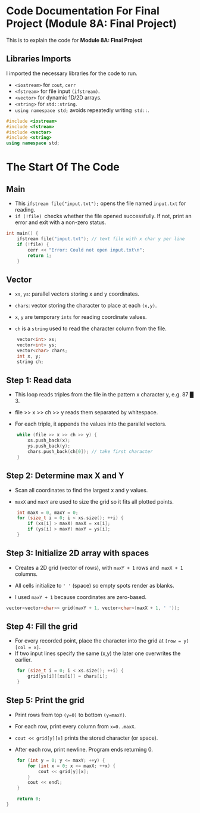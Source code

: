 # Code Documentation For Final Project (Module 8A: Final Project)

This is to explain the code for **Module 8A: Final Project**

## Libraries Imports
I imported the necessary libraries for the code to run.

- `<iostream>` for `cout`, `cerr`
- `<fstream>` for file input `(ifstream)`.
- `<vector>` for dynamic 1D/2D arrays.
- `<string>` for `std::string`.
- `using namespace std;` avoids repeatedly writing` std::`.

```c++
#include <iostream>
#include <fstream>
#include <vector>
#include <string>
using namespace std;
```

# The Start Of The Code
## Main
- This `ifstream file("input.txt");` opens the file named `input.txt` for reading.
- `if (!file) `checks whether the file opened successfully. If not, print an error and exit with a non-zero status.
```c++
int main() {
    ifstream file("input.txt"); // text file with x char y per line
    if (!file) {
        cerr << "Error: Could not open input.txt\n";
        return 1;
    }
```

## Vector
- `xs`, `ys`: parallel vectors storing x and y coordinates.

- `chars`: vector storing the character to place at each `(x,y)`.

- `x`, `y` are temporary `ints` for reading coordinate values.

- `ch` is a `string` used to read the character column from the file.

```c++
    vector<int> xs;
    vector<int> ys;
    vector<char> chars;
    int x, y;
    string ch;
```

##  Step 1: Read data

- This loop reads triples from the file in the pattern x character y, e.g. 87 █ 3.

- file >> x >> ch >> y reads them separated by whitespace.

- For each triple, it appends the values into the parallel vectors.

```c++
    while (file >> x >> ch >> y) {
        xs.push_back(x);
        ys.push_back(y);
        chars.push_back(ch[0]); // take first character
    }
```

## Step 2: Determine max X and Y

- Scan all coordinates to find the largest x and y values.

- `maxX` and `maxY` are used to size the grid so it fits all plotted points.


```c++
    int maxX = 0, maxY = 0;
    for (size_t i = 0; i < xs.size(); ++i) {
        if (xs[i] > maxX) maxX = xs[i];
        if (ys[i] > maxY) maxY = ys[i];
    }

```

## Step 3: Initialize 2D array with spaces

- Creates a 2D grid (vector of rows), with `maxY + 1` rows and` maxX + 1` columns.

- All cells initialize to `' '` (space) so empty spots render as blanks.

- I used `maxY + 1` because coordinates are zero-based.

```c++
vector<vector<char>> grid(maxY + 1, vector<char>(maxX + 1, ' '));
```

## Step 4: Fill the grid
- For every recorded point, place the character into the grid at `[row = y][col = x]`.
- If two input lines specify the same (x,y) the later one overwrites the earlier.

```c++
    for (size_t i = 0; i < xs.size(); ++i) {
        grid[ys[i]][xs[i]] = chars[i];
    }
```

## Step 5: Print the grid
- Print rows from top `(y=0)` to bottom `(y=maxY)`.

- For each row, print every column from `x=0..maxX`.

- `cout << grid[y][x]` prints the stored character (or space).

- After each row, print newline. Program ends returning 0.
```c++
    for (int y = 0; y <= maxY; ++y) {
        for (int x = 0; x <= maxX; ++x) {
            cout << grid[y][x];
        }
        cout << endl;
    }

    return 0;
}
```